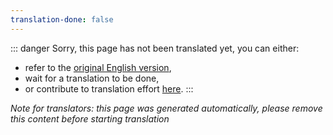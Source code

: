 ```yaml
---
translation-done: false
---
```

::: danger
Sorry, this page has not been translated yet, you can either:
- refer to the [original English version](</mapping/mediocre-map-assistant.md>),
- wait for a translation to be done,
- or contribute to translation effort [here](https://github.com/bsmg/wiki).
:::

_Note for translators: this page was generated automatically, please remove this content before starting translation_
